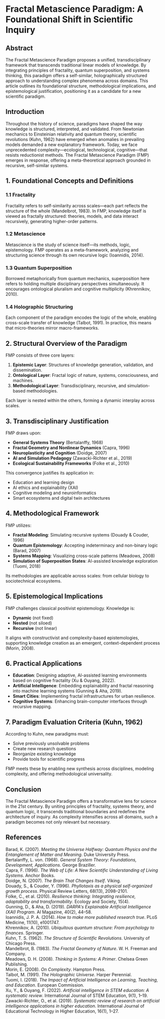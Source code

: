 # Fractal Metascience Paradigm: A Foundational Shift in Scientific Inquiry

## Abstract

The Fractal Metascience Paradigm proposes a unified, transdisciplinary framework that transcends traditional linear models of knowledge. By integrating principles of fractality, quantum superposition, and systems thinking, this paradigm offers a self-similar, holographically structured approach to understanding complex phenomena across domains. This article outlines its foundational structure, methodological implications, and epistemological justification, positioning it as a candidate for a new scientific paradigm.

## Introduction

Throughout the history of science, paradigms have shaped the way knowledge is structured, interpreted, and validated. From Newtonian mechanics to Einsteinian relativity and quantum theory, scientific revolutions (Kuhn, 1962) have emerged when anomalies in prevailing models demanded a new explanatory framework. Today, we face unprecedented complexity—ecological, technological, cognitive—that resists reductionist methods. The Fractal Metascience Paradigm (FMP) emerges in response, offering a meta-theoretical approach grounded in recursive, self-similar systems.

## 1. Foundational Concepts and Definitions

### 1.1 Fractality
Fractality refers to self-similarity across scales—each part reflects the structure of the whole (Mandelbrot, 1983). In FMP, knowledge itself is viewed as fractally structured: theories, models, and data interact recursively, generating higher-order patterns.

### 1.2 Metascience
Metascience is the study of science itself—its methods, logic, epistemology. FMP operates as a meta-framework, analyzing and structuring science through its own recursive logic (Ioannidis, 2014).

### 1.3 Quantum Superposition
Borrowed metaphorically from quantum mechanics, superposition here refers to holding multiple disciplinary perspectives simultaneously. It encourages ontological pluralism and cognitive multiplicity (Khrennikov, 2010).

### 1.4 Holographic Structuring
Each component of the paradigm encodes the logic of the whole, enabling cross-scale transfer of knowledge (Talbot, 1991). In practice, this means that micro-theories mirror macro-frameworks.

## 2. Structural Overview of the Paradigm

FMP consists of three core layers:

1. **Epistemic Layer**: Structures of knowledge generation, validation, and dissemination.
2. **Ontological Layer**: Fractal logic of nature, systems, consciousness, and machines.
3. **Methodological Layer**: Transdisciplinary, recursive, and simulation-based methodologies.

Each layer is nested within the others, forming a dynamic interplay across scales.

## 3. Transdisciplinary Justification

FMP draws upon:
- **General Systems Theory** (Bertalanffy, 1968)
- **Fractal Geometry and Nonlinear Dynamics** (Capra, 1996)
- **Neuroplasticity and Cognition** (Doidge, 2007)
- **AI and Simulation Pedagogy** (Zawacki-Richter et al., 2019)
- **Ecological Sustainability Frameworks** (Folke et al., 2010)

This convergence justifies its application in:
- Education and learning design
- AI ethics and explainability (XAI)
- Cognitive modeling and neuroinformatics
- Smart ecosystems and digital twin architectures

## 4. Methodological Framework

FMP utilizes:
- **Fractal Modeling**: Simulating recursive systems (Douady & Couder, 1996)
- **Quantum Epistemology**: Accepting indeterminacy and non-binary logic (Barad, 2007)
- **Systems Mapping**: Visualizing cross-scale patterns (Meadows, 2008)
- **Simulation of Superposition States**: AI-assisted knowledge exploration (Tuomi, 2018)

Its methodologies are applicable across scales: from cellular biology to sociotechnical ecosystems.

## 5. Epistemological Implications

FMP challenges classical positivist epistemology. Knowledge is:
- **Dynamic** (not fixed)
- **Nested** (not siloed)
- **Recursive** (not linear)

It aligns with constructivist and complexity-based epistemologies, supporting knowledge creation as an emergent, context-dependent process (Morin, 2008).

## 6. Practical Applications

- **Education**: Designing adaptive, AI-assisted learning environments based on cognitive fractality (Xu & Ouyang, 2022).
- **Artificial Intelligence**: Embedding explainability and fractal reasoning into machine learning systems (Gunning & Aha, 2019).
- **Smart Cities**: Implementing fractal infrastructures for urban resilience.
- **Cognitive Systems**: Enhancing brain-computer interfaces through recursive mapping.

## 7. Paradigm Evaluation Criteria (Kuhn, 1962)

According to Kuhn, new paradigms must:
- Solve previously unsolvable problems
- Create new research questions
- Reorganize existing knowledge
- Provide tools for scientific progress

FMP meets these by enabling new synthesis across disciplines, modeling complexity, and offering methodological universality.

## Conclusion

The Fractal Metascience Paradigm offers a transformative lens for science in the 21st century. By uniting principles of fractality, systems theory, and quantum logic, it transcends traditional boundaries and redefines the architecture of inquiry. As complexity intensifies across all domains, such a paradigm becomes not only relevant but necessary.

## References

Barad, K. (2007). *Meeting the Universe Halfway: Quantum Physics and the Entanglement of Matter and Meaning*. Duke University Press.  
Bertalanffy, L. von. (1968). *General System Theory: Foundations, Development, Applications*. George Braziller.  
Capra, F. (1996). *The Web of Life: A New Scientific Understanding of Living Systems*. Anchor Books.  
Doidge, N. (2007). *The Brain That Changes Itself*. Viking.  
Douady, S., & Couder, Y. (1996). *Phyllotaxis as a physical self-organized growth process*. Physical Review Letters, 68(13), 2098–2101.  
Folke, C., et al. (2010). *Resilience thinking: Integrating resilience, adaptability and transformability*. Ecology and Society, 15(4).  
Gunning, D., & Aha, D. (2019). *DARPA's Explainable Artificial Intelligence (XAI) Program*. AI Magazine, 40(2), 44–58.  
Ioannidis, J. P. A. (2014). *How to make more published research true*. PLoS Medicine, 11(10), e1001747.  
Khrennikov, A. (2010). *Ubiquitous quantum structure: From psychology to finances*. Springer.  
Kuhn, T. S. (1962). *The Structure of Scientific Revolutions*. University of Chicago Press.  
Mandelbrot, B. (1983). *The Fractal Geometry of Nature*. W. H. Freeman and Company.  
Meadows, D. H. (2008). *Thinking in Systems: A Primer*. Chelsea Green Publishing.  
Morin, E. (2008). *On Complexity*. Hampton Press.  
Talbot, M. (1991). *The Holographic Universe*. Harper Perennial.  
Tuomi, I. (2018). *The Impact of Artificial Intelligence on Learning, Teaching, and Education*. European Commission.  
Xu, Y., & Ouyang, F. (2022). *Artificial intelligence in STEM education: A systematic review*. International Journal of STEM Education, 9(1), 1–19.  
Zawacki-Richter, O., et al. (2019). *Systematic review of research on artificial intelligence applications in higher education*. International Journal of Educational Technology in Higher Education, 16(1), 1–27.

